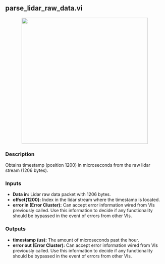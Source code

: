 ## parse_lidar_raw_data.vi
<p align="center">
<img src="https://github.com/monoDriveIO/documentation/blob/master/WikiPhotos/LV_client/utilities/mono__parse__lidar__raw__datac.png" width="400"  />
</p>

### Description 
Obtains timestamp (position 1200) in microseconds from the raw lidar stream (1206 bytes).

### Inputs
- **Data in:** Lidar raw data packet with 1206 bytes.
- **offset(1200):** Index in the lidar stream where the timestamp is located.
- **error in (Error Cluster):** Can accept error information wired from VIs previously called. Use this information to decide if any functionality should be bypassed in the event of errors from other VIs.


### Outputs

- **timestamp (us):** The amount of microseconds past the hour.
- **error out (Error Cluster):** Can accept error information wired from VIs previously called. Use this information to decide if any functionality should be bypassed in the event of errors from other VIs.
